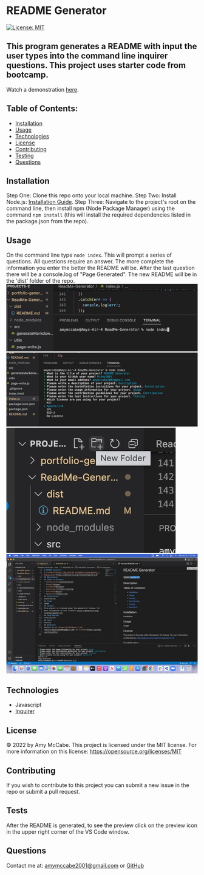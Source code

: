 # README Generator
[![License: MIT](https://img.shields.io/badge/License-MIT-yellow.svg)](https://opensource.org/licenses/MIT)
## This program generates a README with input the user types into the command line inquirer questions. This project uses starter code from bootcamp.
Watch a demonstration [here](https://drive.google.com/file/d/1Csi03ExciNt3vwNWMh4i3b3xQalqOzpY/view?usp=sharing).
## Table of Contents:
- [Installation](#installation)
- [Usage](#usage)
- [Technologies](#technologies)
- [License](#license)
- [Contributing](#contributing)
- [Testing](#tests)
- [Questions](#questions)
## Installation 
Step One: Clone this repo onto your local machine. Step Two: Install Node.js: [Installation Guide](https://coding-boot-camp.github.io/full-stack/nodejs/how-to-install-nodejs). Step Three: Navigate to the project's root on the command line, then install npm (Node Package Manager) using the command `npm install` (this will install the required dependencies listed in the package.json from the repo). 
## Usage 
On the command line type `node index`. This will prompt a series of questions. All questions require an answer. The more complete the information you enter the better the README will be. After the last question there will be a console.log of "Page Generated". The new README will be in the 'dist' folder of the repo. 
![Screenshot1](./src/images/command-line%20Medium.jpeg)
![Screenshot2](./src/images/inquirer-questions%20Medium.jpeg)
![Screenshot3](./src/images/distfolder%20Medium.jpeg)
![Screenshot4](./src/images/readmeimg%20Medium.jpeg)
## Technologies
- Javascript
- [Inquirer](https://www.npmjs.com/package/inquirer)
## License 
&copy; 2022 by Amy McCabe.
This project is licensed under the MIT license. 
For more information on this license: https://opensource.org/licenses/MIT
## Contributing 
If you wish to contribute to this project you can submit a new issue in the repo or submit a pull request. 
## Tests 
After the README is generated, to see the preview click on the preview icon in the upper right corner of the VS Code window.
## Questions 
Contact me at: [amymccabe2001@gmail.com](mailto:amymccabe2001@gmail.com) or [GitHub](https://github.com/McAmy2001/)
